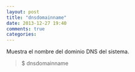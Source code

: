 ```yaml
---
layout: post
title: "dnsdomainname"
date: 2013-12-27 19:40
comments: true
categories: 
---
```

Muestra el nombre del dominio DNS del sistema.

>$ dnsdomainname

